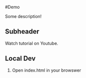 #Demo

Some description!

## Subheader

Watch tutorial on Youtube.

## Local Dev

1. Open index.html in your browswer